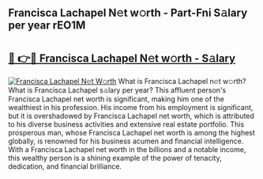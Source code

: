 ## Francisca Lachapel N𝚎t w𝚘rth - Part-Fni S𝚊lary per year rEO1M

# <h2><a href="http://gc5b40.nevu.top/?p=Francisca+Lachapel">🔗 👉🔴 Francisca Lachapel N𝚎t w𝚘rth - S𝚊lary</a></h2>

[![Francisca Lachapel N𝚎t W𝚘rth](https://i.imgur.com/Oavwk0R.jpeg)](http://gc5b40.nevu.top/?p=Francisca+Lachapel)
What is Francisca Lachapel n𝚎t w𝚘rth? What is Francisca Lachapel s𝚊lary per year?
This affluent person's Francisca Lachapel net worth is significant, making him one of the wealthiest in his profession. His income from his employment is significant, but it is overshadowed by Francisca Lachapel net worth, which is attributed to his diverse business activities and extensive real estate portfolio. This prosperous man, whose Francisca Lachapel net worth is among the highest globally, is renowned for his business acumen and financial intelligence. With a Francisca Lachapel net worth in the billions and a notable income, this wealthy person is a shining example of the power of tenacity, dedication, and financial brilliance.
